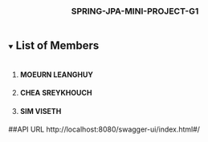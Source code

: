 <h3 align="center">SPRING-JPA-MINI-PROJECT-G1</h3>
<!-- TABLE OF CONTENTS -->
<details open="open">
  <summary><h2 style="display: inline-block">List of Members</h2></summary>
  <ol>
    <li>
      <h4>MOEURN LEANGHUY</h4>
    </li>
    <li>
      <h4>CHEA SREYKHOUCH</h4>
    </li>
    <li>
      <h4>SIM VISETH</h4>
    </li>
  </ol>
</details>
##API URL
http://localhost:8080/swagger-ui/index.html#/